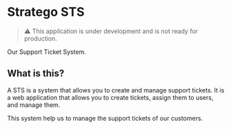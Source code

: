 # Stratego STS

> ⚠️ This appilcation is under development and is not ready for production.

Our Support Ticket System.

## What is this?

A STS is a system that allows you to create and manage support tickets. It is a web application that allows you to create tickets, assign them to users, and manage them.

This system help us to manage the support tickets of our customers.
